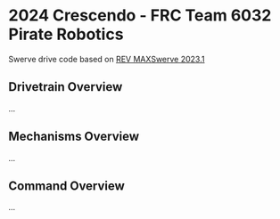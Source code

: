 # 2024 Crescendo - FRC Team 6032 Pirate Robotics

Swerve drive code based on [REV MAXSwerve 2023.1](https://github.com/REVrobotics/MAXSwerve-Java-Template)

## Drivetrain Overview
... <!--TODO-->
## Mechanisms Overview
... <!--TODO-->
## Command Overview
... <!--TODO-->